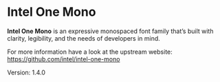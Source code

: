 # Intel One Mono

**Intel One Mono** is an expressive monospaced font family that’s built with clarity, legibility, and the needs of developers in mind.

For more information have a look at the upstream website: https://github.com/intel/intel-one-mono

Version: 1.4.0
